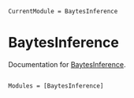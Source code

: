 ```@meta
CurrentModule = BaytesInference
```

# BaytesInference

Documentation for [BaytesInference](https://github.com/paschermayr/BaytesInference.jl).

```@index
```

```@autodocs
Modules = [BaytesInference]
```
